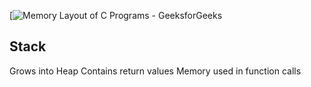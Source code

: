 [![Memory Layout of C Programs - GeeksforGeeks](https://media.geeksforgeeks.org/wp-content/uploads/memoryLayoutC.jpg)

## Stack 
Grows into Heap
Contains return values
Memory used in function calls

